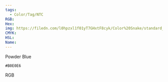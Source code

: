 ```yaml
---
tags:
  - Color/Tag/NTC
RGB:
Hex:
img: https://filedn.com/l0hpzxl1f01yT7GHxtF8cyk/Color%20Snake/standard_csv_to_svg/%23/B0E0E6.svg
CMYK:
HSL:
Name:
---
```

Powder Blue
```palette
#B0E0E6
```
RGB
